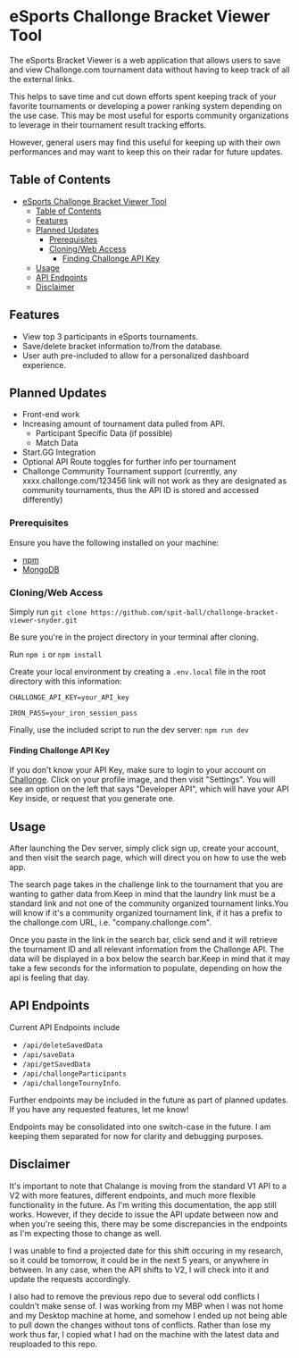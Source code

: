 # eSports Challonge Bracket Viewer Tool

The eSports Bracket Viewer is a web application that allows users to save and
view Challonge.com tournament data without having to keep track of all the
external links.

This helps to save time and cut down efforts spent keeping track of your
favorite tournaments or developing a power ranking system depending on the use
case. This may be most useful for esports community organizations to leverage in
their tournament result tracking efforts.

However, general users may find this useful for keeping up with their own
performances and may want to keep this on their radar for future updates.

## Table of Contents

- [eSports Challonge Bracket Viewer Tool](#esports-challonge-bracket-viewer-tool)
  - [Table of Contents](#table-of-contents)
  - [Features](#features)
  - [Planned Updates](#planned-updates)
    - [Prerequisites](#prerequisites)
    - [Cloning/Web Access](#cloningweb-access)
      - [Finding Challonge API Key](#finding-challonge-api-key)
  - [Usage](#usage)
  - [API Endpoints](#api-endpoints)
  - [Disclaimer](#disclaimer)

## Features

- View top 3 participants in eSports tournaments.
- Save/delete bracket information to/from the database.
- User auth pre-included to allow for a personalized dashboard experience.

## Planned Updates

- Front-end work
- Increasing amount of tournament data pulled from API.
  - Participant Specific Data (if possible)
  - Match Data
- Start.GG Integration
- Optional API Route toggles for further info per tournament
- Challonge Community Tournament support (currently, any
  xxxx.challonge.com/123456 link will not work as they are designated as
  community tournaments, thus the API ID is stored and accessed differently)

### Prerequisites

Ensure you have the following installed on your machine:

- [npm](https://www.npmjs.com/)
- [MongoDB](https://www.mongodb.com/)

### Cloning/Web Access

Simply run
`git clone https://github.com/spit-ball/challonge-bracket-viewer-snyder.git`

Be sure you're in the project directory in your terminal after cloning.

Run `npm i` or `npm install`

Create your local environment by creating a `.env.local` file in the root
directory with this information:

`CHALLONGE_API_KEY=your_API_key`

`IRON_PASS=your_iron_session_pass`

Finally, use the included script to run the dev server: `npm run dev`

#### Finding Challonge API Key

If you don't know your API Key, make sure to login to your account on
[Challonge](https://challonge.com). Click on your profile image, and then visit
"Settings". You will see an option on the left that says "Developer API", which
will have your API Key inside, or request that you generate one.

## Usage

After launching the Dev server, simply click sign up, create your account, and
then visit the search page, which will direct you on how to use the web app.

The search page takes in the challenge link to the tournament that you are
wanting to gather data from.Keep in mind that the laundry link must be a
standard link and not one of the community organized tournament links.You will
know if it's a community organized tournament link, if it has a prefix to the
challonge.com URL, i.e. "company.challonge.com".

Once you paste in the link in the search bar, click send and it will retrieve
the tournament ID and all relevant information from the Challonge API. The data
will be displayed in a box below the search bar.Keep in mind that it may take a
few seconds for the information to populate, depending on how the api is feeling
that day.

## API Endpoints

Current API Endpoints include

- `/api/deleteSavedData`
- `/api/saveData`
- `/api/getSavedData`
- `/api/challongeParticipants`
- `/api/challongeTournyInfo`.

Further endpoints may be included in the future as part of planned updates. If
you have any requested features, let me know!

Endpoints may be consolidated into one switch-case in the future. I am keeping
them separated for now for clarity and debugging purposes.

## Disclaimer

It's important to note that Chalange is moving from the standard V1 API to a V2
with more features, different endpoints, and much more flexible functionality in
the future. As I'm writing this documentation, the app still works. However, if
they decide to issue the API update between now and when you're seeing this,
there may be some discrepancies in the endpoints as I'm expecting those to
change as well.

I was unable to find a projected date for this shift occuring in my research, so
it could be tomorrow, it could be in the next 5 years, or anywhere in between.
In any case, when the API shifts to V2, I will check into it and update the
requests accordingly.

I also had to remove the previous repo due to several odd conflicts I couldn't
make sense of. I was working from my MBP when I was not home and my Desktop
machine at home, and somehow I ended up not being able to pull down the changes
without tons of conflicts. Rather than lose my work thus far, I copied what I
had on the machine with the latest data and reuploaded to this repo.

